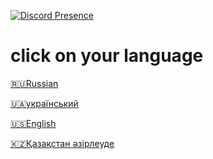[![Discord Presence](https://lanyard.cnrad.dev/api/1005063808441663560)](https://discord.com/users/1005063808441663560)

# click on your language
[🇷🇺Russian](https://github.com/zipmishahl2/CS2-optimization/blob/main/README-ru.md)

[🇺🇦український](https://github.com/zipmishahl2/CS2-optimization/blob/main/README-ua.md)

[🇺🇸English](https://github.com/zipmishahl2/CS2-optimization/blob/main/README-eu.md)

[🇰🇿Қазақстан әзірлеуде](https://github.com/zipmishahl2/CS2-optimization/blob/main/README-kz.md)
